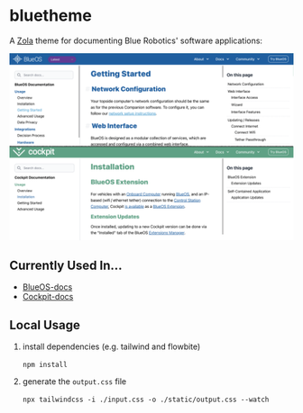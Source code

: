 # bluetheme
A [Zola](https://www.getzola.org/) theme for documenting Blue Robotics' software applications:

![theme-examples](theme-examples.png)

## Currently Used In...

- [BlueOS-docs](https://github.com/bluerobotics/BlueOS-docs)
- [Cockpit-docs](https://github.com/bluerobotics/Cockpit-docs)

## Local Usage

1. install dependencies (e.g. tailwind and flowbite)

    `npm install`

2. generate the `output.css` file

    `npx tailwindcss -i ./input.css -o ./static/output.css --watch`
